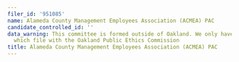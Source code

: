 ```yaml
---
filer_id: '951085'
name: Alameda County Management Employees Association (ACMEA) PAC
candidate_controlled_id: ''
data_warning: This committee is formed outside of Oakland. We only have data on committees
  which file with the Oakland Public Ethics Commission
title: Alameda County Management Employees Association (ACMEA) PAC
---
```

